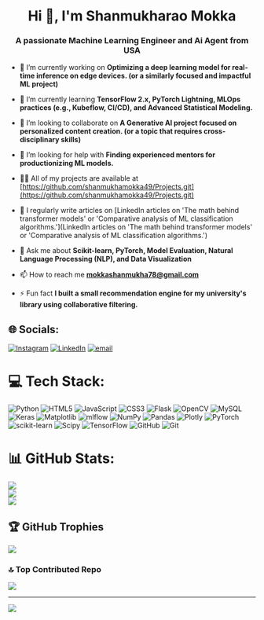 <h1 align="center">Hi 👋, I'm Shanmukharao Mokka</h1>
<h3 align="center">A passionate Machine Learning Engineer and Ai Agent from USA</h3>

- 🔭 I’m currently working on **Optimizing a deep learning model for real-time inference on edge devices. (or a similarly focused and impactful ML project)**

- 🌱 I’m currently learning **TensorFlow 2.x, PyTorch Lightning, MLOps practices (e.g., Kubeflow, CI/CD), and Advanced Statistical Modeling.**

- 👯 I’m looking to collaborate on **A Generative AI project focused on personalized content creation. (or a topic that requires cross-disciplinary skills)**

- 🤝 I’m looking for help with **Finding experienced mentors for productionizing ML models.**

- 👨‍💻 All of my projects are available at [https://github.com/shanmukhamokka49/Projects.git](https://github.com/shanmukhamokka49/Projects.git)

- 📝 I regularly write articles on [LinkedIn articles on 'The math behind transformer models' or 'Comparative analysis of ML classification algorithms.'](LinkedIn articles on 'The math behind transformer models' or 'Comparative analysis of ML classification algorithms.')

- 💬 Ask me about **Scikit-learn, PyTorch, Model Evaluation, Natural Language Processing (NLP), and Data Visualization**

- 📫 How to reach me **mokkashanmukha78@gmail.com**

- ⚡ Fun fact **I built a small recommendation engine for my university's library using collaborative filtering.**


## 🌐 Socials:
[![Instagram](https://img.shields.io/badge/Instagram-%23E4405F.svg?logo=Instagram&logoColor=white)](https://instagram.com/shanmukha_mokka) [![LinkedIn](https://img.shields.io/badge/LinkedIn-%230077B5.svg?logo=linkedin&logoColor=white)](https://linkedin.com/in/www.linkedin.com/in/shanmukharaomokka7038) [![email](https://img.shields.io/badge/Email-D14836?logo=gmail&logoColor=white)](mailto:mokkashanmukha78@gmail.com) 

# 💻 Tech Stack:
![Python](https://img.shields.io/badge/python-3670A0?style=for-the-badge&logo=python&logoColor=ffdd54) ![HTML5](https://img.shields.io/badge/html5-%23E34F26.svg?style=for-the-badge&logo=html5&logoColor=white) ![JavaScript](https://img.shields.io/badge/javascript-%23323330.svg?style=for-the-badge&logo=javascript&logoColor=%23F7DF1E) ![CSS3](https://img.shields.io/badge/css3-%231572B6.svg?style=for-the-badge&logo=css3&logoColor=white) ![Flask](https://img.shields.io/badge/flask-%23000.svg?style=for-the-badge&logo=flask&logoColor=white) ![OpenCV](https://img.shields.io/badge/opencv-%23white.svg?style=for-the-badge&logo=opencv&logoColor=white) ![MySQL](https://img.shields.io/badge/mysql-4479A1.svg?style=for-the-badge&logo=mysql&logoColor=white) ![Keras](https://img.shields.io/badge/Keras-%23D00000.svg?style=for-the-badge&logo=Keras&logoColor=white) ![Matplotlib](https://img.shields.io/badge/Matplotlib-%23ffffff.svg?style=for-the-badge&logo=Matplotlib&logoColor=black) ![mlflow](https://img.shields.io/badge/mlflow-%23d9ead3.svg?style=for-the-badge&logo=numpy&logoColor=blue) ![NumPy](https://img.shields.io/badge/numpy-%23013243.svg?style=for-the-badge&logo=numpy&logoColor=white) ![Pandas](https://img.shields.io/badge/pandas-%23150458.svg?style=for-the-badge&logo=pandas&logoColor=white) ![Plotly](https://img.shields.io/badge/Plotly-%233F4F75.svg?style=for-the-badge&logo=plotly&logoColor=white) ![PyTorch](https://img.shields.io/badge/PyTorch-%23EE4C2C.svg?style=for-the-badge&logo=PyTorch&logoColor=white) ![scikit-learn](https://img.shields.io/badge/scikit--learn-%23F7931E.svg?style=for-the-badge&logo=scikit-learn&logoColor=white) ![Scipy](https://img.shields.io/badge/SciPy-%230C55A5.svg?style=for-the-badge&logo=scipy&logoColor=%white) ![TensorFlow](https://img.shields.io/badge/TensorFlow-%23FF6F00.svg?style=for-the-badge&logo=TensorFlow&logoColor=white) ![GitHub](https://img.shields.io/badge/github-%23121011.svg?style=for-the-badge&logo=github&logoColor=white) ![Git](https://img.shields.io/badge/git-%23F05033.svg?style=for-the-badge&logo=git&logoColor=white)
# 📊 GitHub Stats:
![](https://github-readme-stats.vercel.app/api?username=shanmukhamokka49&theme=dark&hide_border=false&include_all_commits=false&count_private=false)<br/>
![](https://nirzak-streak-stats.vercel.app/?user=shanmukhamokka49&theme=dark&hide_border=false)<br/>
![](https://github-readme-stats.vercel.app/api/top-langs/?username=shanmukhamokka49&theme=dark&hide_border=false&include_all_commits=false&count_private=false&layout=compact)

## 🏆 GitHub Trophies
![](https://github-profile-trophy.vercel.app/?username=shanmukhamokka49&theme=radical&no-frame=false&no-bg=true&margin-w=4)

### 🔝 Top Contributed Repo
![](https://github-contributor-stats.vercel.app/api?username=shanmukhamokka49&limit=5&theme=dark&combine_all_yearly_contributions=true)

---
[![](https://visitcount.itsvg.in/api?id=shanmukhamokka49&icon=0&color=0)](https://visitcount.itsvg.in)

<!-- Proudly created with GPRM ( https://gprm.itsvg.in ) -->
